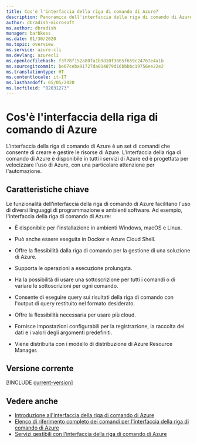 ```yaml
---
title: Cos'è l'interfaccia della riga di comando di Azure?
description: Panoramica dell'interfaccia della riga di comando di Azure, uno strumento progettato per creare e gestire le risorse di Azure, ora disponibile in ambienti Windows, macOS e Linux.
author: dbradish-microsoft
ms.author: dbradish
manager: barbkess
ms.date: 01/30/2020
ms.topic: overview
ms.service: azure-cli
ms.devlang: azurecli
ms.openlocfilehash: f3f78f152a80fa1b9d10f3865f659c24767e4a1b
ms.sourcegitcommit: be67ceba91727da014879d16bbbbc19756ee22e2
ms.translationtype: HT
ms.contentlocale: it-IT
ms.lasthandoff: 05/05/2020
ms.locfileid: "82031273"
---
```

# <a name="what-is-azure-cli"></a>Cos'è l'interfaccia della riga di comando di Azure

L'interfaccia della riga di comando di Azure è un set di comandi che consente di creare e gestire le risorse di Azure.  L'interfaccia della riga di comando di Azure è disponibile in tutti i servizi di Azure ed è progettata per velocizzare l'uso di Azure, con una particolare attenzione per l'automazione.

## <a name="key-characteristics"></a>Caratteristiche chiave

Le funzionalità dell'interfaccia della riga di comando di Azure facilitano l'uso di diversi linguaggi di programmazione e ambienti software.  Ad esempio, l'interfaccia della riga di comando di Azure:

- È disponibile per l'installazione in ambienti Windows, macOS e Linux.

- Può anche essere eseguita in Docker e Azure Cloud Shell.
- Offre la flessibilità dalla riga di comando per la gestione di una soluzione di Azure.
- Supporta le operazioni a esecuzione prolungata.
- Ha la possibilità di usare una sottoscrizione per tutti i comandi o di variare le sottoscrizioni per ogni comando.
- Consente di eseguire query sui risultati della riga di comando con l'output di query restituito nel formato desiderato.
- Offre la flessibilità necessaria per usare più cloud.
- Fornisce impostazioni configurabili per la registrazione, la raccolta dei dati e i valori degli argomenti predefiniti.
- Viene distribuita con i modello di distribuzione di Azure Resource Manager.

## <a name="current-version"></a>Versione corrente

[!INCLUDE [current-version](includes/current-version.md)]

## <a name="see-also"></a>Vedere anche

- [Introduzione all'interfaccia della riga di comando di Azure](get-started-with-azure-cli.md)
- [Elenco di riferimento completo dei comandi per l'interfaccia della riga di comando di Azure](/cli/azure/reference-index)
- [Servizi gestibili con l'interfaccia della riga di comando di Azure](azure-services-the-azure-cli-can-manage.md)

